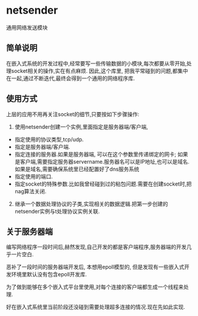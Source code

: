# netsender
通用网络发送模块

## 简单说明
在嵌入式系统的开发过程中,经常要写一些传输数据的小模块,每次都要从零开始,处理socket相关的操作,实在有点麻烦.
因此,这个库里, 把我平常碰到的问题,都集中在一起,通过不断迭代,最终会得到一个通用的网络程序库.


## 使用方式
上层的应用不用再关注socket的细节,只要按如下步骤操作:
1. 使用netsender创建一个实例,里面指定是服务器端/客户端,
  - 指定使用的协议类型,tcp/udp.
  - 指定是服务器端/客户端.
  - 指定连接的服务器.如果是服务器端, 可以在这个参数里传递绑定的网卡; 如果是客户端,需要指定服务器servername.服务器名可以是IP地址,也可以是域名.如果是域名,需要确保系统里已经配置好了dns服务系统
  - 指定使用的端口.
  - 指定socket的特殊参数.比如我曾经碰到过的粘包问题.需要在创建socket时,把nag算法关闭.
2. 继承一个数据处理协议的子类,实现相关的数据逻辑.把第一步创建的netsender实例与t处理协议实例关联.


## 关于服务器端
编写网络程序一段时间后,赫然发现,自己开发的都是客户端程序,服务器端的开发几乎一片空白.

恶补了一段时间的服务器端开发后, 本想用epoll模型的, 但是发现有一些嵌入式开发环境里默认没有包含epoll开发库.

为了做到能够在多个嵌入式平台里使用,对每个连接的客户端都生成一个线程来处理.

好在嵌入式系统里当前阶段还没碰到需要处理超多连接的情况.现在先如此实现.

